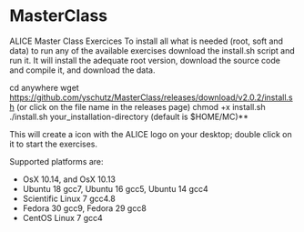 # MasterClass
ALICE Master Class Exercices
To install all what is needed (root, soft and data) to run any of the available exercises download the install.sh script and run it. 
It will install the adequate root version, download the source code and compile it, and download the data.

cd anywhere
wget https://github.com/yschutz/MasterClass/releases/download/v2.0.2/install.sh (or click on the file name in the releases page)
chmod +x install.sh
./install.sh your_installation-directory (default is $HOME/MC)**

This will create a icon with the ALICE logo on your desktop; double click on it to start the exercises.

Supported platforms are: 

- OsX 10.14, and OsX 10.13
- Ubuntu 18 gcc7, Ubuntu 16 gcc5, Ubuntu 14 gcc4
- Scientific Linux 7 gcc4.8
- Fedora 30 gcc9, Fedora 29 gcc8
- CentOS Linux 7 gcc4
